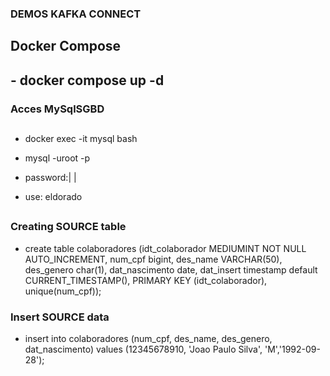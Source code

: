 ###  DEMOS KAFKA CONNECT 
## Docker Compose
## - docker compose up -d

### Acces MySqlSGBD
## 
- docker exec -it mysql bash

- mysql -uroot -p
- password:| |
- use: eldorado
##
### Creating SOURCE table
- create table colaboradores (idt_colaborador MEDIUMINT NOT NULL AUTO_INCREMENT, num_cpf bigint, des_name VARCHAR(50), des_genero char(1), dat_nascimento date, dat_insert timestamp default CURRENT_TIMESTAMP(), PRIMARY KEY (idt_colaborador), unique(num_cpf));
### Insert SOURCE data
- insert into colaboradores (num_cpf, des_name, des_genero, dat_nascimento) values (12345678910, 'Joao Paulo Silva', 'M','1992-09-28');
